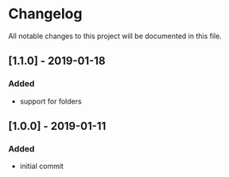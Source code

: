 # Changelog
All notable changes to this project will be documented in this file.

## [1.1.0] - 2019-01-18

### Added
- support for folders

## [1.0.0] - 2019-01-11

### Added
- initial commit